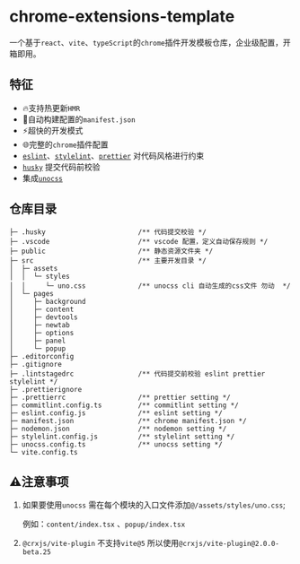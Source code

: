 # chrome-extensions-template

一个基于`react`、`vite`、`typeScript`的`chrome`插件开发模板仓库，企业级配置，开箱即用。

## 特征

- 🔥支持热更新`HMR`
- 🔧自动构建配置的`manifest.json`
- ⚡超快的开发模式
- 🌐完整的`chrome`插件配置
- [`eslint`](https://eslint.org/)、[`stylelint`](https://stylelint.io/)、[`prettier`](https://prettier.io/) 对代码风格进行约束
- [`husky`](https://typicode.github.io/husky/) 提交代码前校验
- 集成[`unocss`](https://unocss.dev/)

## 仓库目录

```tsx
├─ .husky                       /** 代码提交校验 */
├─ .vscode                      /** vscode 配置，定义自动保存规则 */
├─ public                       /** 静态资源文件夹 */
├─ src                          /** 主要开发目录 */
│  ├─ assets
│  │  └─ styles
│  │     └─ uno.css             /** unocss cli 自动生成的css文件 勿动  */
│  └─ pages
│     ├─ background
│     ├─ content
│     ├─ devtools
│     ├─ newtab
│     ├─ options
│     ├─ panel
│     └─ popup
├─ .editorconfig
├─ .gitignore
├─ .lintstagedrc                /** 代码提交前校验 eslint prettier stylelint */
├─ .prettierignore
├─ .prettierrc                  /** prettier setting */
├─ commitlint.config.ts         /** commitlint setting */
├─ eslint.config.js             /** eslint setting */
├─ manifest.json                /** chrome manifest.json */
├─ nodemon.json                 /** nodemon setting */
├─ stylelint.config.js          /** stylelint setting */
├─ unocss.config.ts             /** unocss setting */
└─ vite.config.ts
```

## ⚠️注意事项

1. 如果要使用`unocss` 需在每个模块的入口文件添加`@/assets/styles/uno.css`;

   例如：`content/index.tsx` 、`popup/index.tsx`

2. `@crxjs/vite-plugin` 不支持`vite@5` 所以使用`@crxjs/vite-plugin@2.0.0-beta.25`
